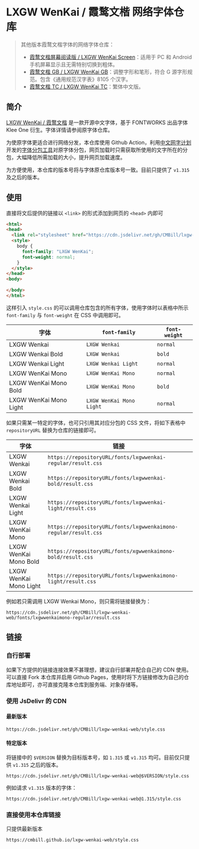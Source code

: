 # LXGW WenKai / 霞鹜文楷 网络字体仓库

> 其他版本霞鹜文楷字体的网络字体仓库：
>   - [霞鹜文楷屏幕阅读版 / LXGW WenKai Screen](https://github.com/CMBill/lxgw-wenkai-screen-web)：适用于 PC 和 Android 手机屏幕显示且无需特别切换到粗体。
>   - [霞鹜文楷 GB / LXGW WenKai GB](https://github.com/CMBill/lxgw-wenkai-gb-web)：调整字形和笔形，符合 G 源字形规范。包含《通用规范汉字表》8105 个汉字。
>   - [霞鹜文楷 TC / LXGW WenKai TC](https://github.com/CMBill/lxgw-wenkai-tc-web)：繁体中文版。

## 简介
[LXGW WenKai / 霞鹜文楷](https://github.com/lxgw/LxgwWenKai) 是一款开源中文字体，基于 FONTWORKS 出品字体 Klee One 衍生。字体详情请参阅原字体仓库。

为使原字体更适合进行网络分发，本仓库使用 Github Action，利用[中文网字计划](https://chinese-font.netlify.app/)开发的[字体分包工具](https://github.com/KonghaYao/cn-font-split)对原字体分包，网页加载时只需获取所使用的文字所在的分包，大幅降低所需加载的大小，提升网页加载速度。

为方便使用，本仓库的版本号将与字体原仓库版本号一致。目前只提供了 `v1.315` 及之后的版本。

## 使用
直接将文后提供的链接以 `<link>` 的形式添加到网页的 `<head>` 内即可

```html
<html>
<head>
  <link rel="stylesheet" href="https://cdn.jsdelivr.net/gh/CMBill/lxgw-wenkai-web/style.css" />
  <style>
    body {
      font-family: "LXGW WenKai";
      font-weight: normal;
    }
  </style>
</head>
<body>
  
</body>
</html>
```

这样引入 `style.css` 的可以调用仓库包含的所有字体，使用字体时以表格中所示 `font-family` 与 `font-weight` 在 CSS 中调用即可。

| 字体                   | `font-family`            | `font-weight` |
| ---------------------- | ------------------------ | ------------- |
| LXGW Wenkai            | `LXGW Wenkai`            | `normal`      |
| LXGW Wenkai Bold       | `LXGW Wenkai`            | `bold`        |
| LXGW Wenkai Light      | `LXGW Wenkai Light`      | `normal`      |
| LXGW WenKai Mono       | `LXGW WenKai Mono`       | `normal`      |
| LXGW WenKai Mono Bold  | `LXGW WenKai Mono`       | `bold`        |
| LXGW WenKai Mono Light | `LXGW WenKai Mono Light` | `normal`      |

如果只需某一特定的字体，也可只引用其对应分包的 CSS 文件，将如下表格中 `repositoryURL` 替换为仓库的链接即可。

| 字体                   | 链接                                                            |
| ---------------------- | --------------------------------------------------------------- |
| LXGW Wenkai            | `https://repositoryURL/fonts/lxgwwenkai-regular/result.css`     |
| LXGW Wenkai Bold       | `https://repositoryURL/fonts/lxgwwenkai-bold/result.css`        |
| LXGW Wenkai Light      | `https://repositoryURL/fonts/lxgwwenkai-light/result.css`       |
| LXGW WenKai Mono       | `https://repositoryURL/fonts/lxgwwenkaimono-regular/result.css` |
| LXGW WenKai Mono Bold  | `https://repositoryURL/fonts/xgwwenkaimono-bold/result.css`     |
| LXGW WenKai Mono Light | `https://repositoryURL/fonts/lxgwwenkaimono-light/result.css`   |

例如若只需调用 LXGW Wenkai Mono，则只需将链接替换为：
```
https://cdn.jsdelivr.net/gh/CMBill/lxgw-wenkai-web/fonts/lxgwwenkaimono-regular/result.css
``` 

## 链接
### 自行部署
如果下方提供的链接连接效果不甚理想，建议自行部署并配合自己的 CDN 使用。可以直接 Fork 本仓库并启用 Github Pages，使用时将下方链接修改为自己的仓库地址即可，亦可直接克隆本仓库到服务端、对象存储等。

### 使用 JsDelivr 的 CDN
#### 最新版本
```
https://cdn.jsdelivr.net/gh/CMBill/lxgw-wenkai-web/style.css
```

#### 特定版本 
将链接中的 `$VERSION` 替换为目标版本号，如 `1.315` 或 `v1.315` 均可。目前仅只提供 `v1.315` 之后的版本。
```
https://cdn.jsdelivr.net/gh/CMBill/lxgw-wenkai-web@$VERSION/style.css
```
例如请求 `v1.315` 版本的字体：
```
https://cdn.jsdelivr.net/gh/CMBill/lxgw-wenkai-web@1.315/style.css
```

### 直接使用本仓库链接
只提供最新版本

```
https://cmbill.github.io/lxgw-wenkai-web/style.css
```
